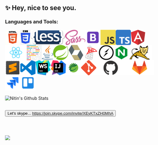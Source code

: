 ##  :sparkles: Hey, nice to see you.

### Languages and Tools:
<img align="left" height="50px" src="https://raw.githubusercontent.com/nkmdev/nkmdev/master/images/html.jpg"/>
<img align="left" height="50px" src="https://raw.githubusercontent.com/nkmdev/nkmdev/master/images/css.png" />
<img align="left" height="50px" src="https://raw.githubusercontent.com/nkmdev/nkmdev/master/images/less.png" />
<img align="left" height="50px" src="https://raw.githubusercontent.com/nkmdev/nkmdev/master/images/scss.svg" />
<img align="left" height="50px" src="https://raw.githubusercontent.com/nkmdev/nkmdev/master/images/bootstrap.png" />
<img align="left" height="50px" src="https://raw.githubusercontent.com/nkmdev/nkmdev/master/images/js.png" />
<img align="left" height="50px" src="https://raw.githubusercontent.com/nkmdev/nkmdev/master/images/ts.png" />
<img align="left" height="50px" src="https://raw.githubusercontent.com/nkmdev/nkmdev/master/images/angular.png" />
<img align="left" height="50px" src="https://raw.githubusercontent.com/nkmdev/nkmdev/master/images/react.png" />
<img align="left" height="50px" src="https://raw.githubusercontent.com/nkmdev/nkmdev/master/images/prettier.png" />
<img align="left" height="50px" src="https://raw.githubusercontent.com/nkmdev/nkmdev/master/images/java.png" />
<img align="left" height="50px" src="https://raw.githubusercontent.com/nkmdev/nkmdev/master/images/spring.png" />
<img align="left" height="50px" src="https://raw.githubusercontent.com/nkmdev/nkmdev/master/images/hibernate.png" />
<img align="left" height="50px" src="https://raw.githubusercontent.com/nkmdev/nkmdev/master/images/sqlserver.png" />
<img align="left" height="50px" src="https://raw.githubusercontent.com/nkmdev/nkmdev/master/images/socket.svg" />
<img align="left" height="50px" src="https://raw.githubusercontent.com/nkmdev/nkmdev/master/images/nginx.png" />
<img align="left" height="50px" src="https://raw.githubusercontent.com/nkmdev/nkmdev/master/images/tomcat.png" />
<img align="left" height="50px" src="https://raw.githubusercontent.com/nkmdev/nkmdev/master/images/sublime.jpg" />
<img align="left" height="50px" src="https://raw.githubusercontent.com/nkmdev/nkmdev/master/images/vscode.svg" />
<img align="left" height="50px" src="https://raw.githubusercontent.com/nkmdev/nkmdev/master/images/webstorm.png" />
<img align="left" height="50px" src="https://raw.githubusercontent.com/nkmdev/nkmdev/master/images/idea.png" />
<img align="left" height="50px" src="https://raw.githubusercontent.com/nkmdev/nkmdev/master/images/sts.png" />
<img align="left" height="50px" src="https://raw.githubusercontent.com/nkmdev/nkmdev/master/images/git.png" />
<img align="left" height="50px" src="https://raw.githubusercontent.com/nkmdev/nkmdev/master/images/github.png" />
<img align="left" height="50px" src="https://raw.githubusercontent.com/nkmdev/nkmdev/master/images/gitlab.png" />
<img align="left" height="50px" src="https://raw.githubusercontent.com/nkmdev/nkmdev/master/images/jira.png" />
<img align="left" height="50px" src="https://raw.githubusercontent.com/nkmdev/nkmdev/master/images/trello.png" />

<br clear="both">
<br>
<img align="left" alt="Nitin's Github Stats" src="https://github-readme-stats.codestackr.vercel.app/api?username=nkmdev&show_icons=true&hide_border=true&count_private=true&show_icons=true&show_owner=true&theme=dark"/>

<br clear="both">
<br>

<button name="button">Let's skype... https://join.skype.com/invite/XEyKTxZH0MhA</button>

<br clear="both">
<br>

![](https://komarev.com/ghpvc/?username=nkmdev&style=flat-square)

